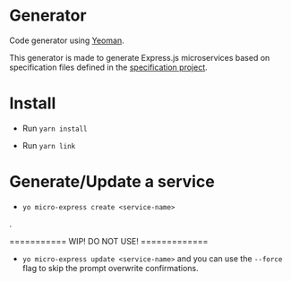 # Generator

Code generator using [Yeoman](https://yeoman.io/).

This generator is made to generate Express.js microservices based on specification files defined in the [specification project](../specification).

# Install

* Run `yarn install`

* Run `yarn link`

# Generate/Update a service

* `yo micro-express create <service-name>`

.


=========== WIP! DO NOT USE! =============
* `yo micro-express update <service-name>` and you can use the `--force` flag to skip the prompt overwrite confirmations. 